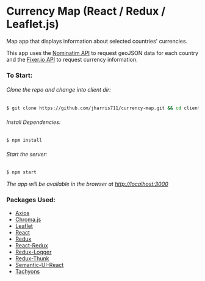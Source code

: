 # Currency Map (React / Redux / Leaflet.js)
Map app that displays information about selected countries' currencies.
 

This app uses the [Nominatim API](https://nominatim.org/release-docs/develop/api/Overview/) to request 
geoJSON data for each country and the [Fixer.io API](https://fixer.io/documentation) to request currency
information.

### To Start:
###### Clone the repo and change into client dir:
```bash
$ git clone https://github.com/jharris711/currency-map.git && cd client
```

###### Install Dependencies:
```bash
$ npm install
```

###### Start the server:
```bash
$ npm start
```

*The app will be available in the browser at <http://localhost:3000>*

### Packages Used:
- [Axios](https://github.com/axios/axios)
- [Chroma.js](https://gka.github.io/chroma.js/)
- [Leaflet](https://leafletjs.com/)
- [React](https://reactjs.org/)
- [Redux](https://redux.js.org/)
- [React-Redux](https://react-redux.js.org/)
- [Redux-Logger](https://github.com/LogRocket/redux-logger#readme)
- [Redux-Thunk](https://github.com/reduxjs/redux-thunk)
- [Semantic-UI-React](https://react.semantic-ui.com/)
- [Tachyons](https://tachyons.io/)
